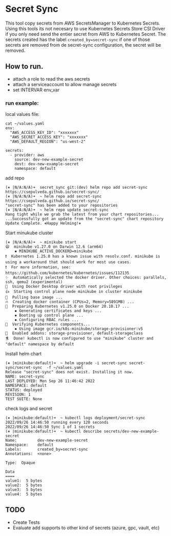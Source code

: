 # Secret Sync
This tool copy secrets from AWS SecretsManager to Kubernetes Secrets.
Using this tools its not necesary to use Kubernetes Secrets Store CSI Driver if you only need send the entier secret from AWS to Kubernetes Secret.
The secrets created has the label `created_by=secret-sync` if one of those secrets are removed from de secret-sync configuration, the secret will be removed.

## How to run.
* attach a role to read the aws secrets
* attach a serviceaccount to allow manage secrets
* set INTERVAR env_var

### run example:
local values file:
```
cat ~/values.yaml
env:
  "AWS_ACCESS_KEY_ID": "xxxxxxx"
  "AWS_SECRET_ACCESS_KEY": "xxxxxxx"
  "AWS_DEFAULT_REGION": "us-west-2"

secrets:
  - provider: aws
    source: dev-new-example-secret
    dest: dev-new-example-secret
    namespace: default
```

add repo
```
(⎈ |N/A:N/A)➜  secret_sync git:(dev) helm repo add secret-sync https://csepulveda.github.io/secret-sync/  
(⎈ |N/A:N/A)➜  ~ helm repo add secret-sync https://csepulveda.github.io/secret-sync/
"secret-sync" has been added to your repositories
(⎈ |N/A:N/A)➜  ~ helm repo update secret-sync                                       
Hang tight while we grab the latest from your chart repositories...
...Successfully got an update from the "secret-sync" chart repository
Update Complete. ⎈Happy Helming!⎈
```
Start minukube cluster
```
(⎈ |N/A:N/A)➜  ~ minikube start       
😄  minikube v1.27.0 on Darwin 12.6 (arm64)
    ▪ MINIKUBE_ACTIVE_DOCKERD=minikube
❗  Kubernetes 1.25.0 has a known issue with resolv.conf. minikube is using a workaround that should work for most use cases.
❗  For more information, see: https://github.com/kubernetes/kubernetes/issues/112135
✨  Automatically selected the docker driver. Other choices: parallels, ssh, qemu2 (experimental)
📌  Using Docker Desktop driver with root privileges
👍  Starting control plane node minikube in cluster minikube
🚜  Pulling base image ...
🔥  Creating docker container (CPUs=2, Memory=5891MB) ...
🐳  Preparing Kubernetes v1.25.0 on Docker 20.10.17 ...
    ▪ Generating certificates and keys ...
    ▪ Booting up control plane ...
    ▪ Configuring RBAC rules ...
🔎  Verifying Kubernetes components...
    ▪ Using image gcr.io/k8s-minikube/storage-provisioner:v5
🌟  Enabled addons: storage-provisioner, default-storageclass
🏄  Done! kubectl is now configured to use "minikube" cluster and "default" namespace by default
```
Install helm chart
```                                             
(⎈ |minikube:default)➜  ~ helm upgrade -i secret-sync secret-sync/secret-sync  -f ~/values.yaml
Release "secret-sync" does not exist. Installing it now.
NAME: secret-sync
LAST DEPLOYED: Mon Sep 26 11:46:42 2022
NAMESPACE: default
STATUS: deployed
REVISION: 1
TEST SUITE: None
```

check logs and secret
```
(⎈ |minikube:default)➜  ~ kubectl logs deployment/secret-sync  
2022/09/26 14:46:50 running every 120 seconds
2022/09/26 14:46:50 Sync 1 of 1 secrets
(⎈ |minikube:default)➜  ~ kubectl describe secrets/dev-new-example-secret                      
Name:         dev-new-example-secret
Namespace:    default
Labels:       created_by=secret-sync
Annotations:  <none>

Type:  Opaque

Data
====
value1:  5 bytes
value2:  5 bytes
value3:  5 bytes
value4:  5 bytes
```


## TODO
* Create Tests
* Evaluate add supports to other kind of secrets (azure, gpc, vault, etc)